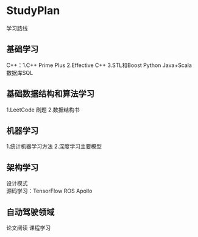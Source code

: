 # StudyPlan
学习路线

## 基础学习
C++：1.C++ Prime Plus 2.Effective C++  3.STL和Boost
Python
Java+Scala
数据库SQL

## 基础数据结构和算法学习
1.LeetCode 刷题 2.数据结构书

## 机器学习
1.统计机器学习方法
2.深度学习主要模型

##  架构学习
设计模式  
源码学习：TensorFlow ROS Apollo 

## 自动驾驶领域
论文阅读
课程学习



